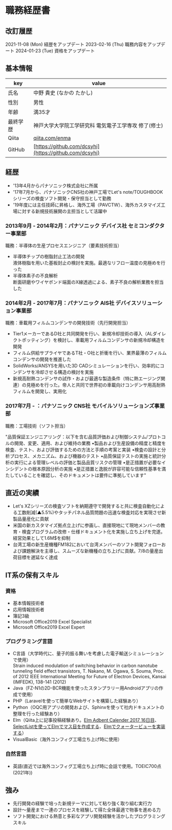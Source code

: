 # 職務経歴書 

## 改訂履歴
2021-11-08 (Mon) 経歴をアップデート
2023-02-16 (Thu) 職務内容をアップデート
2024-01-23 (Tue) 資格をアップデート
## 基本情報

|key|value|
|---|-----|
|氏名|中野 貴史 (なかの たかし)|
|性別|男性|
|年齢|満35才|
|最終学歴|神戸大学大学院工学研究科 電気電子工学専攻 修了(修士)|
|Qiita|[qiita.com/enma](http://qiita.com/enma)|
|GitHub|[https://github.com/dcsyhi](https://github.com/dcsyhi)|


## 経歴

- '13年4月からパナソニック株式会社に所属
- '17年7月から、パナソニックCNS社の神戸工場でLet's note/TOUGHBOOKシリーズの検査ソフト開発・保守担当として勤務	
- '19年度には主任技師に昇格し、海外工場（PAVCTW）、海外カスタマイズ工場に対する新規技術展開の主担当として活躍中

### 2013年9月 - 2014年2月：パナソニック デバイス社 セミコンダクター事業部

職務：半導体の生産プロセスエンジニア（要素技術担当）

- 半導体チップの樹脂封止工法の開発  
液体樹脂を用いた基板封止の検討を実施。最適なリフロー温度の見極めを行った  
- 半導体素子の不良解析  
断面研磨やワイヤボンド端面のX線透過による、素子不良の解析業務を担当した

### 2014年2月 - 2017年7月：パナソニック AIS社 デバイスソリューション事業部

職務：車載用フィルムコンデンサの開発技術（先行開発担当）

- Tier1メーカーであるD社と共同開発を行い、新規冷却技術の導入（ALダイレクトポッティング）を検討し、車載用フィルムコンデンサの新規冷却構造を開発
- フィルム供給サプライヤであるT社・O社と折衝を行い、業界最薄のフィルムコンデンサの開発を推進した
- SolidWorks/ANSYSを用いた3D CADシミュレーションを行い、効率的にコンデンサを冷却させる構造の検討を実施
- 新規高耐熱コンデンサの試作・および最適な製造条件（特に熱エージング関連）の見極めを行った。帝人と共同で世界初の車載向けコンデンサ用高耐熱フィルムを開発し、実用化

### 2017年7月 - ：パナソニック CNS社 モバイルソリューションズ事業部

職務：工場技術（ソフト担当）

"品質保証エンジニアリング：以下を含む品質評価および制御システム/プロトコルの開発、変更、適用、および維持の業務
•製品および生産設備の精度と精度を検査、テスト、および評価するための方法と手順の考案と実装
•検査の設計と分析プロセス、メカニズム、および機器のテスト
•品質保証テストの実施と統計分析の実行による管理レベルの評価と製品品質リスクの管理
•是正措置が必要なインシデントの根本原因分析の実施
•是正措置と逸脱が許容可能な信頼性基準を満たしていることを確認し、そのドキュメントは要件に準拠しています"


## 直近の実績
- Let's XZシリーズの検査ソフトを納期遵守で開発すると共に検査自動化による工数削減(▲5.5%)やタッチパネル品質問題の迅速な検査対応を実現させ新製品量産化に貢献														
- 米国の新カスタマイズ拠点立上げに参画し、直接現地にて現地メンバーの教育・検査プログラムの改修・仕様ドキュメント化を実施し立ち上げを完遂。経営効果として1.6M$を抑制
- 台湾工場の新生産機種FM182において台湾メンバーのソフト開発フォローおよび課題解決を主導し、スムーズな新機種の立ち上げに貢献。7/8の量産出荷目標を遅延なく達成

## IT系の保有スキル

### 資格

- 基本情報技術者
- 応用情報技術者
- 簿記3級
- Microsoft Office2019 Excel Specialist
- Microsoft Office2019 Excel Expert

### プログラミング言語

- C言語（大学時代に、量子的振る舞いを考慮した電子輸送シミュレーションで使用）  
Strain induced modulation of switching behavior in carbon nanotube tunneling field effect transistors,
T. Nakano, M. Ogawa, S. Souma,
Proc. of 2012 IEEE International Meeting for Future of Electron Devices, Kansai (IMFEDK), 138-141 (2012)
- Java（FZ-N1の2D-BCR機能を使ったスタンプラリー用Androidアプリの作成で使用）
- PHP（Laravelを使って簡単なWebサイトを構築した経験あり）
- Python（OQC用アプリの開発および、Sphinxを使って社内ドキュメントの整理を行った経験あり）
- Elm（Qiita上に記事投稿経験あり。[Elm Adbent Calender 2017 16日目](https://qiita.com/enma/items/4f5a6514b6fd3f43b80c)、[SelectListを使ってElmでマス目を作成する](https://qiita.com/enma/items/92d3a33e95c7e6515cef)、[Elmでクォータービューを実装する](https://qiita.com/enma/items/4daad227b05761549e9a)）
- VisualBasic（海外コンフィグ工場立ち上げ時に使用）

### 自然言語

- 英語(直近では海外コンフィグ工場立ち上げ時に会話で使用。TOEIC700点(2021年))

## 強み

- 先行開発の経験で培った新規テーマに対して粘り強く取り組む実行力
- 設計～量産まで一連のプロセスを経験して得た全体最適で物事を進める力
- ソフト開発における熱意と多彩なアプリ開発経験を活かしたプログラミングスキル
